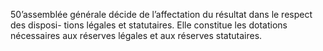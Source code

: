 50’assemblée générale décide de l’affectation du résultat dans le respect des disposi- tions légales et statutaires.
Elle constitue les dotations nécessaires aux réserves légales et aux réserves statutaires.